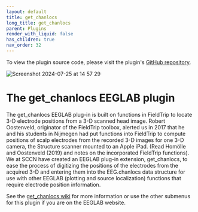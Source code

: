 ```yaml
---
layout: default
title: get_chanlocs
long_title: get_chanlocs
parent: Plugins
render_with_liquid: false
has_children: true
nav_order: 32
---
```

To view the plugin source code, please visit the plugin's [GitHub repository](https://github.com/sccn/get_chanlocs).

![Screenshot 2024-07-25 at 14 57 29](https://github.com/user-attachments/assets/fc3850a2-09d2-4341-aecf-a41fc39e0758)

# The get_chanlocs EEGLAB plugin
The get_chanlocs EEGLAB plug-in is built on functions in FieldTrip to locate 3-D electrode positions from a 3-D scanned head image. Robert Oostenveld, originator of the FieldTrip toolbox, alerted us in 2017 that he and his students in Nijmegen had put functions into FieldTrip to compute positions of scalp electrodes from the recorded 3-D images for one 3-D camera, the Structure scanner mounted to an Apple iPad. (Read Homölle and Oostenveld (2019) and notes on the incorporated FieldTrip functions). We at SCCN have created an EEGLAB plug-in extension, get_chanlocs, to ease the process of digitizing the positions of the electrodes from the acquired 3-D and entering them into the EEG.chanlocs data structure for use with other EEGLAB (plotting and source localization) functions that require electrode position information.

See the [get_chanlocs wiki](https://github.com/sccn/get_chanlocs/wiki) for more information or use the other submenus for this plugin if you are on the EEGLAB website.
